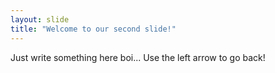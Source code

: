```yaml
---
layout: slide
title: "Welcome to our second slide!"
---
```

Just write something here boi...
Use the left arrow to go back!
